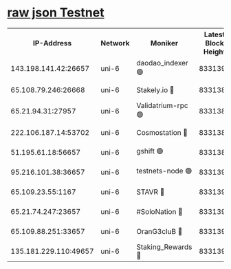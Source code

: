 [raw json Testnet](https://rpc-check.junot.stavr.tech/junot/rpc-junot-result.json)
=


<table><tr><th>IP-Address</th><th>Network</th><th>Moniker</th><th>Latest Block Height</th><th>Earliest Block Height</th><th>Catching Up</th><th>Tx Index</th><th>Voting Power</th><th>Scan Time</th></tr><tr><td>143.198.141.42:26657</td><td>uni-6</td><td>daodao_indexer 🟢</td><td>8331393</td><td>1</td><td>False</td><td>off</td><td>0</td><td>2024-02-26T02:31:16.081419332UTC</td></tr><tr><td>65.108.79.246:26668</td><td>uni-6</td><td>Stakely.io 🔴</td><td>8331389</td><td>1570872</td><td>False</td><td>on</td><td>11</td><td>2024-02-26T02:31:05.897284584UTC</td></tr><tr><td>65.21.94.31:27957</td><td>uni-6</td><td>Validatrium-rpc 🟢</td><td>8331388</td><td>2943363</td><td>False</td><td>on</td><td>0</td><td>2024-02-26T02:31:01.488189422UTC</td></tr><tr><td>222.106.187.14:53702</td><td>uni-6</td><td>Cosmostation 🔴</td><td>8331387</td><td>7473037</td><td>False</td><td>on</td><td>109003</td><td>2024-02-26T02:30:59.095338175UTC</td></tr><tr><td>51.195.61.18:56657</td><td>uni-6</td><td>gshift 🟢</td><td>8331382</td><td>7691417</td><td>False</td><td>on</td><td>0</td><td>2024-02-26T02:30:47.445486016UTC</td></tr><tr><td>95.216.101.38:36657</td><td>uni-6</td><td>testnets-node 🟢</td><td>8331390</td><td>8116304</td><td>False</td><td>on</td><td>0</td><td>2024-02-26T02:31:08.370314101UTC</td></tr><tr><td>65.109.23.55:1167</td><td>uni-6</td><td>STAVR 🔴</td><td>8331392</td><td>8207211</td><td>False</td><td>off</td><td>6054</td><td>2024-02-26T02:31:12.799173568UTC</td></tr><tr><td>65.21.74.247:23657</td><td>uni-6</td><td>#SoloNation 🔴</td><td>8331393</td><td>8237483</td><td>False</td><td>on</td><td>112</td><td>2024-02-26T02:31:15.223819989UTC</td></tr><tr><td>65.109.88.251:33657</td><td>uni-6</td><td>OranG3cluB 🔴</td><td>8331395</td><td>8297813</td><td>False</td><td>on</td><td>11</td><td>2024-02-26T02:31:20.500891937UTC</td></tr><tr><td>135.181.229.110:49657</td><td>uni-6</td><td>Staking_Rewards 🔴</td><td>8331395</td><td>8297813</td><td>False</td><td>on</td><td>1008</td><td>2024-02-26T02:31:20.877281841UTC</td></tr></table>